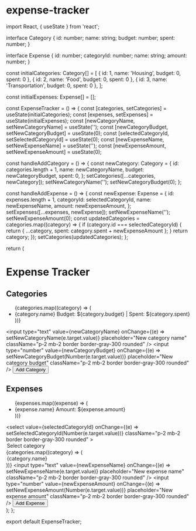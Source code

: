 # expense-tracker
import React, { useState } from 'react';

interface Category {
  id: number;
  name: string;
  budget: number;
  spent: number;
}

interface Expense {
  id: number;
  categoryId: number;
  name: string;
  amount: number;
}

const initialCategories: Category[] = [
  { id: 1, name: 'Housing', budget: 0, spent: 0 },
  { id: 2, name: 'Food', budget: 0, spent: 0 },
  { id: 3, name: 'Transportation', budget: 0, spent: 0 },
];

const initialExpenses: Expense[] = [];

const ExpenseTracker = () => {
  const [categories, setCategories] = useState(initialCategories);
  const [expenses, setExpenses] = useState(initialExpenses);
  const [newCategoryName, setNewCategoryName] = useState('');
  const [newCategoryBudget, setNewCategoryBudget] = useState(0);
  const [selectedCategoryId, setSelectedCategoryId] = useState(0);
  const [newExpenseName, setNewExpenseName] = useState('');
  const [newExpenseAmount, setNewExpenseAmount] = useState(0);

  const handleAddCategory = () => {
    const newCategory: Category = {
      id: categories.length + 1,
      name: newCategoryName,
      budget: newCategoryBudget,
      spent: 0,
    };
    setCategories([...categories, newCategory]);
    setNewCategoryName('');
    setNewCategoryBudget(0);
  };

  const handleAddExpense = () => {
    const newExpense: Expense = {
      id: expenses.length + 1,
      categoryId: selectedCategoryId,
      name: newExpenseName,
      amount: newExpenseAmount,
    };
    setExpenses([...expenses, newExpense]);
    setNewExpenseName('');
    setNewExpenseAmount(0);
    const updatedCategories = categories.map((category) => {
      if (category.id === selectedCategoryId) {
        return { ...category, spent: category.spent + newExpenseAmount };
      }
      return category;
    });
    setCategories(updatedCategories);
  };

  return (
    <div className="max-w-4xl mx-auto p-4">
      <h1 className="text-3xl font-bold mb-4">Expense Tracker</h1>
      <div className="flex flex-col mb-4">
        <h2 className="text-2xl font-bold mb-2">Categories</h2>
        <ul>
          {categories.map((category) => (
            <li key={category.id} className="flex justify-between mb-2">
              <span>{category.name}</span>
              <span>
                Budget: ${category.budget} | Spent: ${category.spent}
              </span>
            </li>
          ))}
        </ul>
        <div className="flex flex-col">
          <input
            type="text"
            value={newCategoryName}
            onChange={(e) => setNewCategoryName(e.target.value)}
            placeholder="New category name"
            className="p-2 mb-2 border border-gray-300 rounded"
          />
          <input
            type="number"
            value={newCategoryBudget}
            onChange={(e) => setNewCategoryBudget(Number(e.target.value))}
            placeholder="New category budget"
            className="p-2 mb-2 border border-gray-300 rounded"
          />
          <button
            onClick={handleAddCategory}
            className="bg-blue-500 hover:bg-blue-700 text-white font-bold py-2 px-4 rounded"
          >
            Add Category
          </button>
        </div>
      </div>
      <div className="flex flex-col mb-4">
        <h2 className="text-2xl font-bold mb-2">Expenses</h2>
        <ul>
          {expenses.map((expense) => (
            <li key={expense.id} className="flex justify-between mb-2">
              <span>{expense.name}</span>
              <span>Amount: ${expense.amount}</span>
            </li>
          ))}
        </ul>
        <div className="flex flex-col">
          <select
            value={selectedCategoryId}
            onChange={(e) => setSelectedCategoryId(Number(e.target.value))}
            className="p-2 mb-2 border border-gray-300 rounded"
          >
            <option value={0}>Select category</option>
            {categories.map((category) => (
              <option key={category.id} value={category.id}>
                {category.name}
              </option>
            ))}
          </select>
          <input
            type="text"
            value={newExpenseName}
            onChange={(e) => setNewExpenseName(e.target.value)}
            placeholder="New expense name"
            className="p-2 mb-2 border border-gray-300 rounded"
          />
          <input
            type="number"
            value={newExpenseAmount}
            onChange={(e) => setNewExpenseAmount(Number(e.target.value))}
            placeholder="New expense amount"
            className="p-2 mb-2 border border-gray-300 rounded"
          />
          <button
            onClick={handleAddExpense}
            className="bg-blue-500 hover:bg-blue-700 text-white font-bold py-2 px-4 rounded"
          >
            Add Expense
          </button>
        </div>
      </div>
    </div>
  );
};

export default ExpenseTracker;
